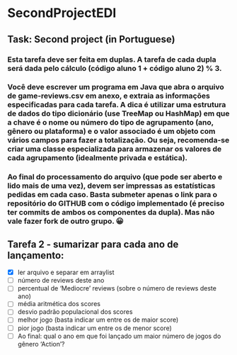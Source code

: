 # SecondProjectEDI

## Task: Second project (in Portuguese)
### Esta tarefa deve ser feita em duplas. A tarefa de cada dupla será dada pelo cálculo (código aluno 1 + código aluno 2) % 3.

### Você deve escrever um programa em Java que abra o arquivo de game-reviews.csv em anexo, e extraia as informações especificadas para cada tarefa. A dica é utilizar uma estrutura de dados do tipo dicionário (use TreeMap ou HashMap) em que a chave é o nome ou número do tipo de agrupamento (ano, gênero ou plataforma) e o valor associado é um objeto com vários campos para fazer a totalização. Ou seja, recomenda-se criar uma classe especializada para armazenar os valores de cada agrupamento (idealmente privada e estática).

### Ao final do processamento do arquivo (que pode ser aberto e lido mais de uma vez), devem ser impressas as estatísticas pedidas em cada caso. Basta submeter apenas o link para o repositório do GITHUB com o código implementado (é preciso ter commits de ambos os componentes da dupla). Mas não vale fazer fork de outro grupo. 😀

## Tarefa 2 - sumarizar para cada ano de lançamento:

- [X] ler arquivo e separar em arraylist 
- [ ] número de reviews deste ano
- [ ] percentual de ‘Mediocre’ reviews (sobre o número de reviews deste ano)
- [ ] média aritmética dos scores
- [ ] desvio padrão populacional dos scores
- [ ] melhor jogo (basta indicar um entre os de maior score)
- [ ] pior jogo (basta indicar um entre os de menor score)
- [ ] Ao final: qual o ano em que foi lançado um maior número de jogos do gênero ‘Action’?